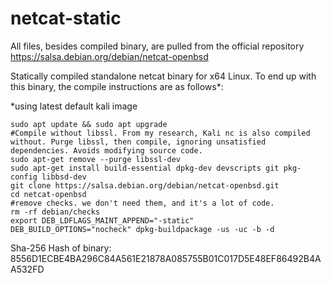 # netcat-static

All files, besides compiled binary, are pulled from the official repository https://salsa.debian.org/debian/netcat-openbsd

Statically compiled standalone netcat binary for x64 Linux. To end up with this binary, the compile instructions are as follows*:

*using latest default kali image
```
sudo apt update && sudo apt upgrade
#Compile without libssl. From my research, Kali nc is also compiled without. Purge libssl, then compile, ignoring unsatisfied dependencies. Avoids modifying source code.
sudo apt-get remove --purge libssl-dev
sudo apt-get install build-essential dpkg-dev devscripts git pkg-config libbsd-dev
git clone https://salsa.debian.org/debian/netcat-openbsd.git
cd netcat-openbsd
#remove checks. we don't need them, and it's a lot of code.
rm -rf debian/checks
export DEB_LDFLAGS_MAINT_APPEND="-static"
DEB_BUILD_OPTIONS="nocheck" dpkg-buildpackage -us -uc -b -d
```

Sha-256 Hash of binary: 8556D1ECBE4BA296C84A561E21878A085755B01C017D5E48EF86492B4AA532FD
